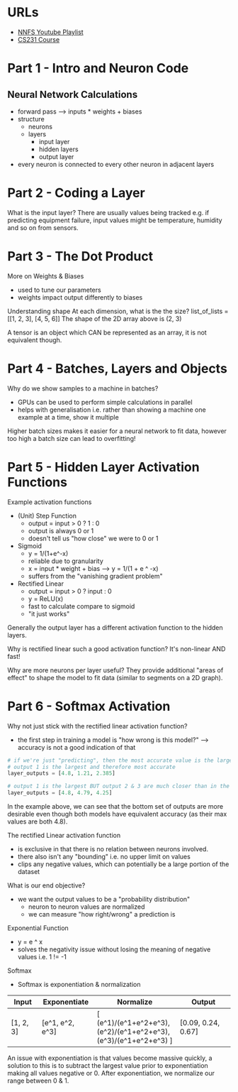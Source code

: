 # URLs
- [NNFS Youtube Playlist](https://youtube.com/playlist?list=PLQVvvaa0QuDcjD5BAw2DxE6OF2tius3V3)
- [CS231 Course](https://cs231n.github.io/neural-networks-case-study/)

# Part 1 - Intro and Neuron Code
## Neural Network Calculations
- forward pass --> inputs * weights + biases
- structure
  - neurons
  - layers
    - input layer
    - hidden layers
    - output layer
- every neuron is connected to every other neuron in adjacent layers

# Part 2 - Coding a Layer
What is the input layer? There are usually values being tracked e.g. if predicting equipment failure, input values might be temperature, humidity and so on from sensors.

# Part 3 - The Dot Product
More on Weights & Biases
- used to tune our parameters
- weights impact output differently to biases

Understanding shape
At each dimension, what is the the size?
list_of_lists = [[1, 2, 3], [4, 5, 6]]
The shape of the 2D array above is (2, 3)

A tensor is an object which CAN be represented as an array, it is not equivalent though.

# Part 4 - Batches, Layers and Objects
Why do we show samples to a machine in batches?
- GPUs can be used to perform simple calculations in parallel
- helps with generalisation i.e. rather than showing a machine one example at a time, show it multiple

Higher batch sizes makes it easier for a neural network to fit data, however too high a batch size can lead to overfitting!

# Part 5 - Hidden Layer Activation Functions
Example activation functions
- (Unit) Step Function
  - output = input > 0 ? 1 : 0
  - output is always 0 or 1
  - doesn't tell us "how close" we were to 0 or 1
- Sigmoid
  - y = 1/(1+e^-x)
  - reliable due to granularity
  - x = input * weight + bias --> y = 1/(1 + e ^ -x)
  - suffers from the "vanishing gradient problem"
- Rectified Linear
  - output = input > 0 ? input : 0
  - y = ReLU(x)
  - fast to calculate compare to sigmoid
  - "it just works"

Generally the output layer has a different activation function to the hidden layers.

Why is rectified linear such a good activation function? It's non-linear AND fast!

Why are more neurons per layer useful? They provide additional "areas of effect" to shape the model to fit data (similar to segments on a 2D graph).

# Part 6 - Softmax Activation
Why not just stick with the rectified linear activation function?
- the first step in training a model is "how wrong is this model?" --> accuracy is not a good indication of that
```python
# if we're just "predicting", then the most accurate value is the largest
# output 1 is the largest and therefore most accurate
layer_outputs = [4.8, 1.21, 2.385]

# output 1 is the largest BUT output 2 & 3 are much closer than in the previous set
layer_outputs = [4.8, 4.79, 4.25]
```

In the example above, we can see that the bottom set of outputs are more desirable even though both models have equivalent accuracy (as their max values are both 4.8). 

The rectified Linear activation function 
- is exclusive in that there is no relation between neurons involved. 
- there also isn't any "bounding" i.e. no upper limit on values
- clips any negative values, which can potentially be a large portion of the dataset

What is our end objective?
- we want the output values to be a "probability distribution"
  - neuron to neuron values are normalized
  - we can measure "how right/wrong" a prediction is

Exponential Function
- y = e ^ x
- solves the negativity issue without losing the meaning of negative values i.e. 1 != -1

Softmax
- Softmax is exponentiation & normalization

Input | Exponentiate | Normalize | Output
-|-|-|-
[1, 2, 3] | [e^1, e^2, e^3] | [ (e^1)/(e^1+e^2+e^3), <br> (e^2)/(e^1+e^2+e^3), <br> (e^3)/(e^1+e^2+e^3) ] | [0.09, 0.24, 0.67]

An issue with exponentiation is that values become massive quickly, a solution to this is to subtract the largest value prior to exponentiation making all values negative or 0. After exponentiation, we normalize our range between 0 & 1.

